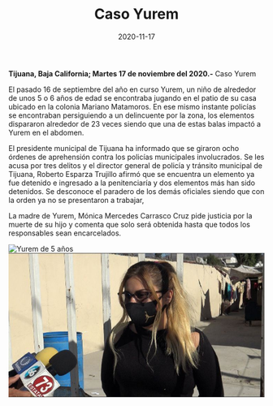 ﻿---
layout: blog
title:  "Caso Yurem"
date:   2020-11-17 
categories: tijuana
permalink: /:categories/:title:output_ext
image: /img/cnr/niño-yurem.jpg
alt: "Rosarito Centro"
autor: "CNR Noticias - Canal 73"
---


**Tijuana, Baja California;  Martes 17 de noviembre del 2020.-** Caso Yurem

El pasado 16 de septiembre del año en curso Yurem, un niño de alrededor de unos 5 o 6 años de edad se encontraba jugando en el patio de su casa ubicado en la colonia Mariano Matamoros. En ese mismo instante policías se encontraban persiguiendo a un delincuente por la zona, los elementos dispararon alrededor de 23 veces siendo que una de estas balas impactó a Yurem en el abdomen.

El presidente municipal de Tijuana ha informado que se giraron ocho órdenes de aprehensión contra los policías municipales involucrados. Se les acusa por tres delitos y el director general de policía y tránsito municipal de Tijuana, Roberto Esparza Trujillo afirmó que se encuentra un elemento ya fue detenido e ingresado a la penitenciaría y dos elementos más han sido detenidos. Se desconoce el paradero de los demás oficiales siendo que con la orden ya no se presentaron a trabajar,

La madre de Yurem, Mónica Mercedes Carrasco Cruz pide justicia por la muerte de su hijo y comenta que solo será obtenida hasta que todos los responsables sean encarcelados.

<div id="carouselExampleSlidesOnly" class="carousel slide" data-ride="carousel">
  <div class="carousel-inner">
    <div class="carousel-item active">
       <img class="d-block w-100" src="/img/cnr/niño-yurem.jpg" loading="lazy" alt="Yurem de 5 años">
    </div>
     <div class="carousel-item">
       <img class="d-block w-100" src="/img/cnr/mama-yurem.jpg" loading="lazy" alt="La madre de Yurem, Monica Mercedes Carrasco Cruz pide justicia por la muerte de su hijo">
    </div>
  </div>
</div>